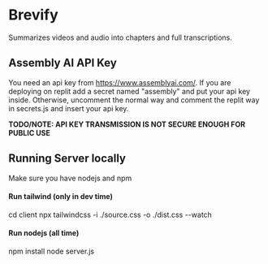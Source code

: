 # Brevify
Summarizes videos and audio into chapters and full transcriptions.

## Assembly AI API Key
You need an api key from https://www.assemblyai.com/.
If you are deploying on replit add a secret named "assembly" and put your api key inside.
Otherwise, uncomment the normal way and comment the replit way in secrets.js and insert your api key.

**TODO/NOTE: API KEY TRANSMISSION IS NOT SECURE ENOUGH FOR PUBLIC USE**

## Running Server locally
Make sure you have nodejs and npm

#### Run tailwind (only in dev time)
cd client
npx tailwindcss -i ./source.css -o ./dist.css --watch

#### Run nodejs (all time)
npm install
node server.js

